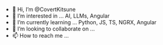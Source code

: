 - 👋 Hi, I’m @CovertKitsune
- 👀 I’m interested in ... AI, LLMs, Angular
- 🌱 I’m currently learning ... Python, JS, TS, NGRX, Angular
- 💞️ I’m looking to collaborate on ...
- 📫 How to reach me ...

<!---
CovertKitsune/CovertKitsune is a ✨ special ✨ repository because its `README.md` (this file) appears on your GitHub profile.
You can click the Preview link to take a look at your changes.
--->
